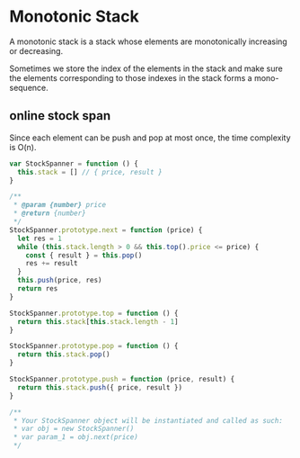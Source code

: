 # Monotonic Stack

A monotonic stack is a stack whose elements are monotonically increasing or decreasing.

Sometimes we store the index of the elements in the stack and make sure the elements corresponding to those indexes in the stack forms a mono-sequence.

## online stock span

Since each element can be push and pop at most once, the time complexity is O(n).

```js
var StockSpanner = function () {
  this.stack = [] // { price, result }
}

/**
 * @param {number} price
 * @return {number}
 */
StockSpanner.prototype.next = function (price) {
  let res = 1
  while (this.stack.length > 0 && this.top().price <= price) {
    const { result } = this.pop()
    res += result
  }
  this.push(price, res)
  return res
}

StockSpanner.prototype.top = function () {
  return this.stack[this.stack.length - 1]
}

StockSpanner.prototype.pop = function () {
  return this.stack.pop()
}

StockSpanner.prototype.push = function (price, result) {
  return this.stack.push({ price, result })
}

/**
 * Your StockSpanner object will be instantiated and called as such:
 * var obj = new StockSpanner()
 * var param_1 = obj.next(price)
 */
```
